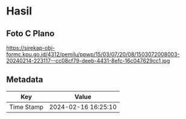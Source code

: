 # Hasil

## Foto C Plano

https://sirekap-obj-formc.kpu.go.id/4312/pemilu/ppwp/15/03/07/20/08/1503072008003-20240214-223117--cc08cf79-deeb-4431-8efc-16c047629cc1.jpg


## Metadata

| Key        | Value               |
| ---------- | ------------------- |
| Time Stamp | 2024-02-16 16:25:10 |



